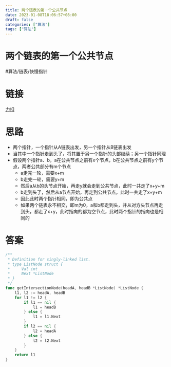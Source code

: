 ```yaml
---
title: 两个链表的第一个公共节点
date: 2023-01-08T18:06:57+08:00
draft: false
categories: ["算法"]
tags: ["算法"]
---
```


# 两个链表的第一个公共节点
#算法/链表/快慢指针

# 链接
[力扣](https://leetcode-cn.com/problems/liang-ge-lian-biao-de-di-yi-ge-gong-gong-jie-dian-lcof/)
# 思路
- 两个指针，一个指针从A链表出发，另一个指针从B链表出发
- 当其中一个指针走到头了，将其置于另一个指针的头部继续；另一个指针同理
- 假设两个指针a、b，a在公共节点之前有x个节点，b在公共节点之前有y个节点，两者公共部分有m个节点
	- a走完一轮，需要x+m
	- b走完一轮，需要y+m
	- 然后a从b的头节点开始，再走y就会走到公共节点，此时一共走了x+y+m
	- b走到头了，然后从a节点开始，再走到公共节点，此时一共走了x+y+m
	- 因此此时两个指针相同，即为公共点
	- 如果两个链表永不相交，即m为0，a和b都走到头，并从对方头节点再走到头，都走了x+y，此时指向的都为空节点，此时两个指针的指向也是相同的

# 答案
```go
/**
 * Definition for singly-linked list.
 * type ListNode struct {
 *     Val int
 *     Next *ListNode
 * }
 */
func getIntersectionNode(headA, headB *ListNode) *ListNode {
    l1, l2 := headA, headB
    for l1 != l2 {
        if l1 == nil {
            l1 = headB
        } else {
            l1 = l1.Next
        }
        if l2 == nil {
            l2 = headA
        } else {
            l2 = l2.Next
        }
    }
    return l1
}
```